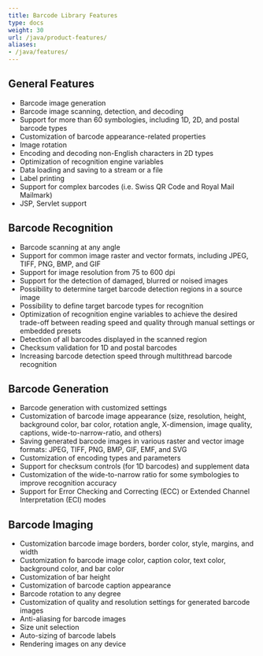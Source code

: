 ```yaml
---
title: Barcode Library Features
type: docs
weight: 30
url: /java/product-features/
aliases:
- /java/features/
---
```


## **General Features**
- Barcode image generation
- Barcode image scanning, detection, and decoding
- Support for more than 60 symbologies, including 1D, 2D, and postal barcode types
- Customization of barcode appearance-related properties
- Image rotation
- Encoding and decoding non-English characters in 2D types
- Optimization of recognition engine variables
- Data loading and saving to a stream or a file
- Label printing
- Support for complex barcodes (i.e. Swiss QR Code and Royal Mail Mailmark) 
- JSP, Servlet support

## **Barcode Recognition**
- Barcode scanning at any angle
- Support for common image raster and vector formats, including JPEG, TIFF, PNG, BMP, and GIF
- Support for image resolution from 75 to 600 dpi
- Support for the detection of damaged, blurred or noised images
- Possibility to determine target barcode detection regions in a source image
- Possibility to define target barcode types for recognition
- Optimization of recognition engine variables to achieve the desired trade-off between reading speed and quality through manual settings or embedded presets
- Detection of all barcodes displayed in the scanned region
- Checksum validation for 1D and postal barcodes
- Increasing barcode detection speed through multithread barcode recognition

## **Barcode Generation**
- Barcode generation with customized settings
- Customization of barcode image appearance (size, resolution, height, background color, bar color, rotation angle, X-dimension, image quality, captions, wide-to-narrow-ratio, and others)
- Saving generated barcode images in various raster and vector image formats: JPEG, TIFF, PNG, BMP, GIF, EMF, and SVG 
- Customization of encoding types and parameters
- Support for checksum controls (for 1D barcodes) and supplement data
- Customization of the wide-to-narrow ratio for some symbologies to improve recognition accuracy
- Support for Error Checking and Correcting (ECC) or Extended Channel Interpretation (ECI) modes

## **Barcode Imaging**
- Customization barcode image borders, border color, style, margins, and width
- Customization fo barcode image color, caption color, text color, background color, and bar color
- Customization of bar height
- Customization of barcode caption appearance
- Barcode rotation to any degree
- Customization of quality and resolution settings for generated barcode images
- Anti-aliasing for barcode images
- Size unit selection
- Auto-sizing of barcode labels
- Rendering images on any device
